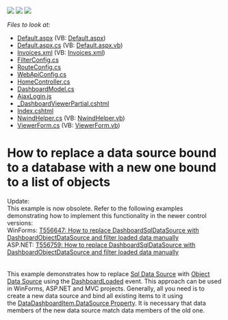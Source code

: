 <!-- default badges list -->
![](https://img.shields.io/endpoint?url=https://codecentral.devexpress.com/api/v1/VersionRange/128581283/14.1.8%2B)
[![](https://img.shields.io/badge/Open_in_DevExpress_Support_Center-FF7200?style=flat-square&logo=DevExpress&logoColor=white)](https://supportcenter.devexpress.com/ticket/details/T180037)
[![](https://img.shields.io/badge/📖_How_to_use_DevExpress_Examples-e9f6fc?style=flat-square)](https://docs.devexpress.com/GeneralInformation/403183)
<!-- default badges end -->
<!-- default file list -->
*Files to look at*:

* [Default.aspx](./CS/AspProject/Default.aspx) (VB: [Default.aspx](./VB/AspProject/Default.aspx))
* [Default.aspx.cs](./CS/AspProject/Default.aspx.cs) (VB: [Default.aspx.vb](./VB/AspProject/Default.aspx.vb))
* [Invoices.xml](./CS/Invoices.xml) (VB: [Invoices.xml](./VB/Invoices.xml))
* [FilterConfig.cs](./CS/MvcProject/App_Start/FilterConfig.cs)
* [RouteConfig.cs](./CS/MvcProject/App_Start/RouteConfig.cs)
* [WebApiConfig.cs](./CS/MvcProject/App_Start/WebApiConfig.cs)
* [HomeController.cs](./CS/MvcProject/Controllers/HomeController.cs)
* [DashboardModel.cs](./CS/MvcProject/Models/DashboardModel.cs)
* [AjaxLogin.js](./CS/MvcProject/Scripts/AjaxLogin.js)
* [_DashboardViewerPartial.cshtml](./CS/MvcProject/Views/Home/_DashboardViewerPartial.cshtml)
* [Index.cshtml](./CS/MvcProject/Views/Home/Index.cshtml)
* [NwindHelper.cs](./CS/NwindDataAdapter/NwindHelper.cs) (VB: [NwindHelper.vb](./VB/NwindDataAdapter/NwindHelper.vb))
* [ViewerForm.cs](./CS/WinFormsProject/ViewerForm.cs) (VB: [ViewerForm.vb](./VB/WinFormsProject/ViewerForm.vb))
<!-- default file list end -->
# How to replace a data source bound to a database with a new one bound to a list of objects


<p>Update:<br>This example is now obsolete. Refer to the following examples demonstrating how to implement this functionality in the newer control versions:<br>WinForms: <a href="https://www.devexpress.com/Support/Center/p/T556647">T556647: How to replace DashboardSqlDataSource with DashboardObjectDataSource and filter loaded data manually</a><br>ASP.NET: <a href="https://www.devexpress.com/Support/Center/p/T556759">T556759: How to replace DashboardSqlDataSource with DashboardObjectDataSource and filter loaded data manually</a><br><br><br>This example demonstrates how to replace <a href="https://documentation.devexpress.com/Dashboard/clsDevExpressDashboardCommonDashboardSqlDataSourcetopic.aspx">Sql Data Source</a> with <a href="https://documentation.devexpress.com/Dashboard/clsDevExpressDashboardCommonDashboardObjectDataSourcetopic.aspx">Object Data Source</a> using the <a href="https://documentation.devexpress.com/#Dashboard/DevExpressDashboardWinDashboardViewer_DashboardLoadedtopic">DashboardLoaded</a> event. This approach can be used in WinForms, ASP.NET and MVC projects. Generally, all you need is to create a new data source and bind all existing items to it using the <a href="https://documentation.devexpress.com/#Dashboard/DevExpressDashboardCommonDataDashboardItem_DataSourcetopic">DataDashboardItem.DataSource Property</a>. It is necessary that data members of the new data source match data members of the old one.</p>

<br/>



